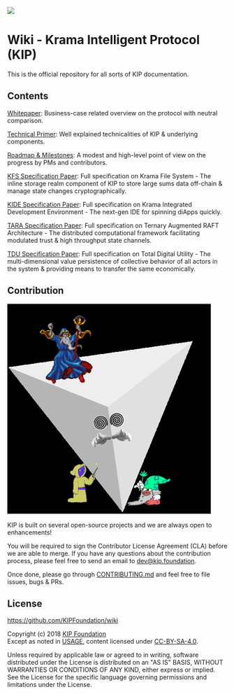 
<p><a style=algin:center" href="https://kip.foundation"><img src="./images/logo.png" /></a></p>

# Wiki - Krama Intelligent Protocol (KIP)
This is the official repository for all sorts of KIP documentation.

## Contents

[Whitepaper](/pages/white-paper/Whitepaper.md): Business-case related overview on the protocol with neutral comparison.

[Technical Primer](/pages/technical-primer/TechnicalPrimer.md): Well explained technicalities of KIP & underlying components.

[Roadmap & Milestones](/pages/milestone/Milestone.md): A modest and high-level point of view on the progress by PMs and contributors.

[KFS Specification Paper](/pages/specs/kfs/kfs-specs.md): Full specification on Krama File System - The inline storage realm component of KIP to store large sums data off-chain & manage state changes cryptographically.

[KIDE Specification Paper](/pages/specs/kide/kide-specs.md): Full specification on Krama Integrated Development Environment - The next-gen IDE for spinning diApps quickly.

[TARA Specification Paper](/pages/specs/tara/tara-specs.md): Full specification on Ternary Augmented RAFT Architecture - The distributed computational framework facilitating modulated trust & high throughput state channels.

[TDU Specification Paper](/pages/specs/tdu/tdu-specs.md): Full specification on Total Digital Utility - The multi-dimensional value persistence of collective behavior of all actors in the system & providing means to transfer the same economically.

## Contribution

![#Code4KIP](/images/Code4KIP.gif)

KIP is built on several open-source projects and we are always open to enhancements! 

You will be required to sign the Contributor License Agreement (CLA) before we are able to merge. If you have any questions about the contribution process, please feel free to send an email to [dev@kip.foundation](mailto:dev@kip.foundation).  

Once done, please go through [CONTRIBUTING.md](/CONTRIBUTING.md) and feel free to file issues, bugs & PRs.  

## License

https://github.com/KIPFoundation/wiki

Copyright (c) 2018 [KIP Foundation](http://kip.foundation)  
Except as noted in [USAGE](/USAGE.md), content licensed under [CC-BY-SA-4.0](/LICENSE).

Unless required by applicable law or agreed to in writing, software distributed under the License is distributed on an "AS IS" BASIS, WITHOUT WARRANTIES OR CONDITIONS OF ANY KIND, either express or implied. See the License for the specific language governing permissions and limitations under the License.